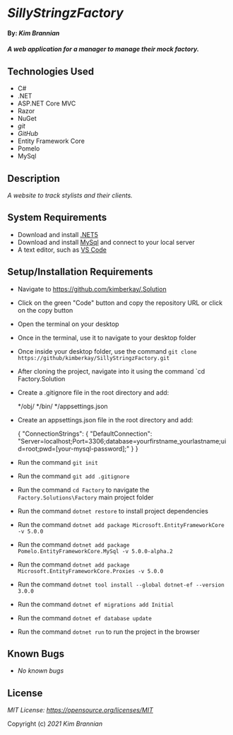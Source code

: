 # _SillyStringzFactory_

#### By: _*Kim Brannian*_

#### _A web application for a manager to manage their mock factory._

## Technologies Used
* C#
* .NET
* ASP.NET Core MVC
* Razor
* NuGet
* _git_
* _GitHub_
* Entity Framework Core
* Pomelo
* MySql


## Description
_A website to track stylists and their clients._

## System Requirements
* Download and install [.NET5](https://dotnet.microsoft.com/en-us/download/dotnet/5.0)
* Download and install [MySql](https://www.mysql.com/downloads/) and connect to your local server
* A text editor, such as [VS Code](https://code.visualstudio.com/)


## Setup/Installation Requirements
* Navigate to https://github.com/kimberkay/.Solution
* Click on the green "Code" button and copy the repository URL or click on the copy button
* Open the terminal on your desktop
* Once in the terminal, use it to navigate to your desktop folder
* Once inside your desktop folder, use the command `git clone https://github/kimberkay/SillyStringzFactory.git`
* After cloning the project, navigate into it using the command `cd Factory.Solution
* Create a .gitignore file in the root directory and add: 
  
  */obj/
  */bin/
  */appsettings.json

* Create an appsettings.json file in the root directory and add:

  {
  "ConnectionStrings": {
      "DefaultConnection": "Server=localhost;Port=3306;database=yourfirstname_yourlastname;uid=root;pwd=[your-mysql-password];"
    }
  }

* Run the command `git init`
* Run the command `git add .gitignore`
* Run the command `cd Factory` to navigate the `Factory.Solutions\Factory` main project folder  
* Run the command `dotnet restore` to install project dependencies
* Run the command `dotnet add package Microsoft.EntityFrameworkCore -v 5.0.0`
* Run the command `dotnet add package Pomelo.EntityFrameworkCore.MySql -v 5.0.0-alpha.2`
* Run the command `dotnet add package Microsoft.EntityFrameworkCore.Proxies -v 5.0.0`
* Run the command `dotnet tool install --global dotnet-ef --version 3.0.0`
* Run the command `dotnet ef migrations add Initial`
* Run the command `dotnet ef database update`
* Run the command `dotnet run` to run the project in the browser

## Known Bugs
* _No known bugs_

## License
_MIT License: https://opensource.org/licenses/MIT_

Copyright (c) _2021_ _Kim Brannian_
